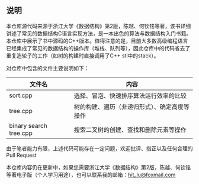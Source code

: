 ## 说明

本仓库源代码来源于浙江大学《数据结构》第2版，陈越、何钦铭等著，该书详细讲述了常见的数据结构C语言实现方法，是一本出色的算法与数据结构入门书籍。本仓库中展示了书中源码的C++版本。值得注意的是，目前大多数高级编程语言已经集成了常见的数据结构的操作库（堆栈、队列等），因此仓库中的代码省去了重复造轮子的工作（如树的构建时直接调用了C++ stl中的stack）。

对仓库中包含的文件主要说明如下：

| 文件名                 | 内容                                         |
| ---------------------- | -------------------------------------------- |
| sort.cpp               | 选择、冒泡、快速排序算法运行效率的比较       |
| tree.cpp               | 树的构建、遍历（非递归形式）、确定高度等操作 |
| binary search tree.cpp | 搜索二叉树的创建、查找和删除元素等操作       |

由于笔者能力有限，上述代码可能存在一定问题，欢迎批评、指正以及任何合理的Pull Request

本仓库内容仍在更新中，如果您需要浙江大学《数据结构》第2版，陈越、何钦铭等著电子版（个人学习用途），也可以联系我的邮箱：hit_lu@foxmail.com